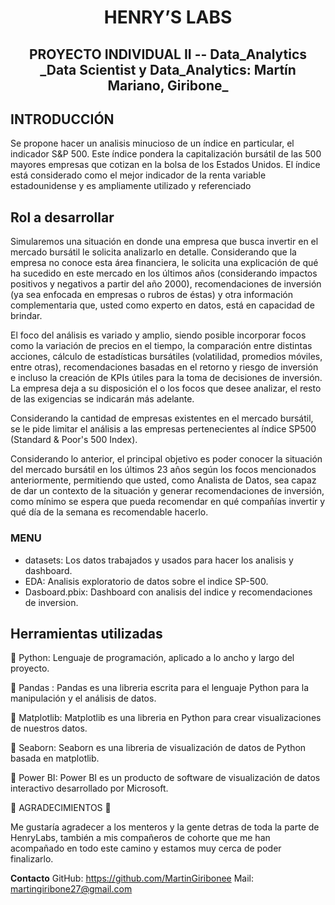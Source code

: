 
<h1 align=center> HENRY’S LABS </h1>

<h2 align=center>PROYECTO INDIVIDUAL II -- Data_Analytics <br>
    _Data Scientist y Data_Analytics: Martín Mariano, Giribone_</h2>


## INTRODUCCIÓN

Se propone hacer un analisis minucioso de un índice en particular, el indicador S&P 500. Este índice pondera la capitalización bursátil de las 500 mayores empresas que cotizan en la bolsa de los Estados Unidos. El índice está considerado como el mejor indicador de la renta variable estadounidense y es ampliamente utilizado y referenciado

## Rol a desarrollar
Simularemos una situación en donde una empresa que busca invertir en el mercado bursátil le solicita analizarlo en detalle. Considerando que la empresa no conoce esta área financiera, le solicita una explicación de qué ha sucedido en este mercado en los últimos años (considerando impactos positivos y negativos a partir del año 2000), recomendaciones de inversión (ya sea enfocada en empresas o rubros de éstas) y otra información complementaria que, usted como experto en datos, está en capacidad de brindar.

El foco del análisis es variado y amplio, siendo posible incorporar focos como la variación de precios en el tiempo, la comparación entre distintas acciones, cálculo de estadísticas bursátiles (volatilidad, promedios móviles, entre otras), recomendaciones basadas en el retorno y riesgo de inversión e incluso la creación de KPIs útiles para la toma de decisiones de inversión. La empresa deja a su disposición el o los focos que desee analizar, el resto de las exigencias se indicarán más adelante.

Considerando la cantidad de empresas existentes en el mercado bursátil, se le pide limitar el análisis a las empresas pertenecientes al índice SP500 (Standard & Poor's 500 Index).

Considerando lo anterior, el principal objetivo es poder conocer la situación del mercado bursátil en los últimos 23 años según los focos mencionados anteriormente, permitiendo que usted, como Analista de Datos, sea capaz de dar un contexto de la situación y generar recomendaciones de inversión, como mínimo se espera que pueda recomendar en qué compañías invertir y qué día de la semana es recomendable hacerlo.


### MENU 

* datasets: Los datos trabajados y usados para hacer los analisis y dashboard.
* EDA: Analisis exploratorio de datos sobre el indice SP-500.
* Dasboard.pbix: Dashboard con analisis del indice y recomendaciones de inversion.


## Herramientas utilizadas

🔸 Python: Lenguaje de programación, aplicado a lo ancho y largo del proyecto.

🔸 Pandas : Pandas es una libreria escrita para el lenguaje Python para la manipulación y el análisis de datos.

🔸 Matplotlib: Matplotlib es una libreria en Python para crear visualizaciones de nuestros datos.

🔸 Seaborn: Seaborn es una libreria de visualización de datos de Python basada en matplotlib.

🔸 Power BI: Power BI es un producto de software de visualización de datos interactivo desarrollado por Microsoft.



🔴 AGRADECIMIENTOS 🔴

Me gustaría agradecer a los menteros y la gente detras de toda la parte de HenryLabs, también a mis compañeros de cohorte que me han acompañado en todo este camino y estamos muy cerca de poder finalizarlo.

**Contacto**
GitHub: https://github.com/MartinGiribonee
Mail: martingiribone27@gmail.com
